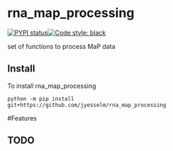 # rna_map_processing

[![PYPI status]( https://badge.fury.io/py/rna_map_processing.png)](http://badge.fury.io/py/rna_map_processing)[![Code style: black](https://img.shields.io/badge/code%20style-black-000000.svg)](https://github.com/psf/black)

set of functions to process MaP data 

## Install

To install rna_map_processing 

```shell
python -m pip install git+https://github.com/jyesselm/rna_map_processing
```


#Features

## TODO
